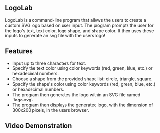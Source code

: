 ## LogoLab

LogoLab is a command-line program that allows the users to create a custom SVG logo based on user input.
The program prompts the user for the logo's text, text color, logo shape, and shape color.
It then uses these inputs to generate an svg file with the users logo!

## Features

- Input up to three characters for text.
- Specify the text color using color keywords (red, green, blue, etc.) or hexadecimal numbers.
- Choose a shape from the provided shape list: circle, triangle, square.
- Spacify the shape's color using color keywords (red, green, blue, etc.) or hexadecimal numbers.
- The program then generates the logo within an SVG file named 'logo.svg'.
- The program then displays the generated logo, with the dimension of 300x200 pixels, in the users browser.

## Video Demonstration
